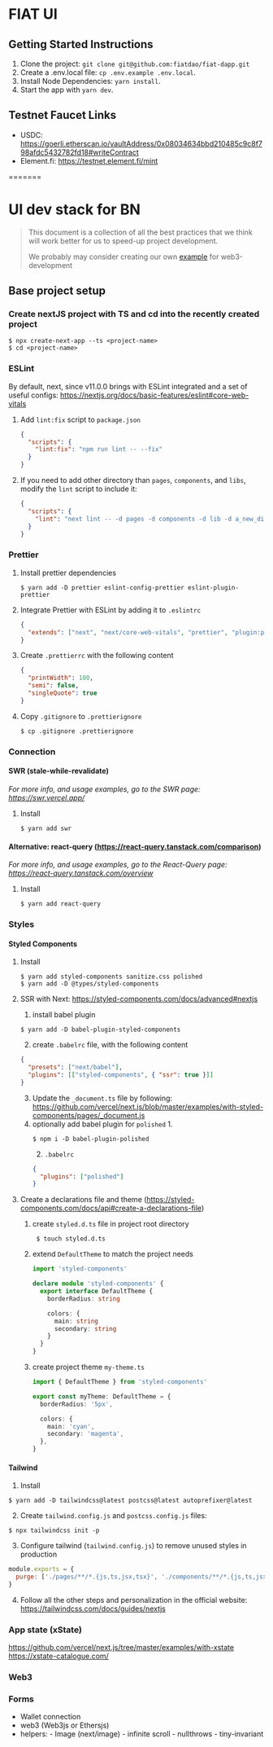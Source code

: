# FIAT UI

## Getting Started Instructions
1. Clone the project: `git clone git@github.com:fiatdao/fiat-dapp.git`
2. Create a .env.local file: `cp .env.example .env.local`.
3. Install Node Dependencies: `yarn install`.
4. Start the app with `yarn dev`.

## Testnet Faucet Links
- USDC: https://goerli.etherscan.io/vaultAddress/0x08034634bbd210485c9c8f798afdc5432782fd18#writeContract
- Element.fi: https://testnet.element.fi/mint

=======


# UI dev stack for BN

> This document is a collection of all the best practices that we think will work better for us to speed-up project development.
>
> We probably may consider creating our own [example](https://github.com/vercel/next.js/tree/canary/examples) for web3-development

## Base project setup

### Create nextJS project with TS and cd into the recently created project

```
$ npx create-next-app --ts <project-name>
$ cd <project-name>
```

### ESLint

By default, next, since v11.0.0 brings with ESLint integrated and a set of useful configs: https://nextjs.org/docs/basic-features/eslint#core-web-vitals

1. Add `lint:fix` script to `package.json`

   ```json
   {
     "scripts": {
       "lint:fix": "npm run lint -- --fix"
     }
   }
   ```

2. If you need to add other directory than `pages`, `components`, and `libs`, modify the `lint` script to include it:
   ```json
   {
     "scripts": {
       "lint": "next lint -- -d pages -d components -d lib -d a_new_directory"
     }
   }
   ```

### Prettier

1. Install prettier dependencies

   ```
   $ yarn add -D prettier eslint-config-prettier eslint-plugin-prettier
   ```

2. Integrate Prettier with ESLint by adding it to `.eslintrc`

   ```json
   {
     "extends": ["next", "next/core-web-vitals", "prettier", "plugin:prettier/recommended"]
   }
   ```

3. Create `.prettierrc` with the following content

   ```json
   {
     "printWidth": 100,
     "semi": false,
     "singleQuote": true
   }
   ```

4. Copy `.gitignore` to `.prettierignore`
   ```
   $ cp .gitignore .prettierignore
   ```

### Connection

#### SWR (stale-while-revalidate)

_For more info, and usage examples, go to the SWR page: https://swr.vercel.app/_

1. Install
   ```
   $ yarn add swr
   ```

#### Alternative: react-query (https://react-query.tanstack.com/comparison)

_For more info, and usage examples, go to the React-Query page: https://react-query.tanstack.com/overview_

1. Install
   ```
   $ yarn add react-query
   ```

### Styles

#### Styled Components

1. Install
   ```
   $ yarn add styled-components sanitize.css polished
   $ yarn add -D @types/styled-components
   ```
2. SSR with Next: https://styled-components.com/docs/advanced#nextjs
   1. install babel plugin
   ```
   $ yarn add -D babel-plugin-styled-components
   ```
   2. create `.babelrc` file, with the following content
   ```json
   {
     "presets": ["next/babel"],
     "plugins": [["styled-components", { "ssr": true }]]
   }
   ```
   3. Update the `_document.ts` file by following: https://github.com/vercel/next.js/blob/master/examples/with-styled-components/pages/_document.js
   1. optionally add babel plugin for `polished`
      1.
      ```
      $ npm i -D babel-plugin-polished
      ```
      2. `.babelrc`
      ```json
      {
        "plugins": ["polished"]
      }
      ```
3. Create a declarations file and theme (https://styled-components.com/docs/api#create-a-declarations-file)

   1. create `styled.d.ts` file in project root directory
      ```
       $ touch styled.d.ts
      ```
   2. extend `DefaultTheme` to match the project needs

      ```ts
      import 'styled-components'

      declare module 'styled-components' {
        export interface DefaultTheme {
          borderRadius: string

          colors: {
            main: string
            secondary: string
          }
        }
      }
      ```

   3. create project theme `my-theme.ts`

      ```ts
      import { DefaultTheme } from 'styled-components'

      export const myTheme: DefaultTheme = {
        borderRadius: '5px',

        colors: {
          main: 'cyan',
          secondary: 'magenta',
        },
      }
      ```

#### Tailwind

1. Install

```
$ yarn add -D tailwindcss@latest postcss@latest autoprefixer@latest
```

2. Create `tailwind.config.js` and `postcss.config.js` files:

```
$ npx tailwindcss init -p
```

3. Configure tailwind (`tailwind.config.js`) to remove unused styles in production

```js
module.exports = {
  purge: ['./pages/**/*.{js,ts,jsx,tsx}', './components/**/*.{js,ts,jsx,tsx}'],
}
```

4. Follow all the other steps and personalization in the official website: https://tailwindcss.com/docs/guides/nextjs

### App state (xState)

https://github.com/vercel/next.js/tree/master/examples/with-xstate
https://xstate-catalogue.com/

### Web3


### Forms

- Wallet connection
- web3 (Web3js or Ethersjs)
- helpers: - Image (next/image) - infinite scroll - nullthrows - tiny-invariant
